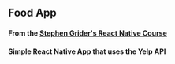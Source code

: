 ## Food App

#### From the [Stephen Grider's React Native Course](https://www.udemy.com/course/the-complete-react-native-and-redux-course/)

#### Simple React Native App that uses the Yelp API
